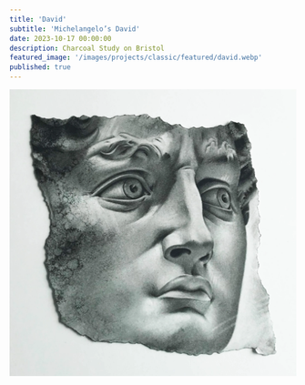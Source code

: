```yaml
---
title: 'David'
subtitle: 'Michelangelo’s David'
date: 2023-10-17 00:00:00
description: Charcoal Study on Bristol
featured_image: '/images/projects/classic/featured/david.webp'
published: true
---
```


![](/images/projects/classic/full_size/david.webp)
